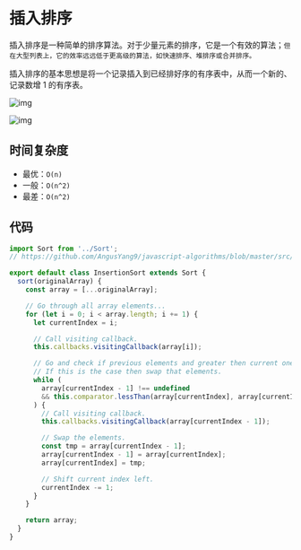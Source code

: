 # 插入排序

插入排序是一种简单的排序算法。对于少量元素的排序，它是一个有效的算法；`但在大型列表上，它的效率远远低于更高级的算法，如快速排序、堆排序或合并排序。`

插入排序的基本思想是将一个记录插入到已经排好序的有序表中，从而一个新的、记录数增 1 的有序表。

![img](https://img.imyangyong.com/blog/2020-07-11%2018-15-13.gif)

![img](https://img.imyangyong.com/blog/2020-07-11%2018-16-50.gif)

## 时间复杂度

- 最优：`O(n)`
- 一般：`O(n^2)`
- 最差：`O(n^2)`

## 代码

```javascript
import Sort from '../Sort';
// https://github.com/AngusYang9/javascript-algorithms/blob/master/src/algorithms/sorting/Sort.js

export default class InsertionSort extends Sort {
  sort(originalArray) {
    const array = [...originalArray];

    // Go through all array elements...
    for (let i = 0; i < array.length; i += 1) {
      let currentIndex = i;

      // Call visiting callback.
      this.callbacks.visitingCallback(array[i]);

      // Go and check if previous elements and greater then current one.
      // If this is the case then swap that elements.
      while (
        array[currentIndex - 1] !== undefined
        && this.comparator.lessThan(array[currentIndex], array[currentIndex - 1])
      ) {
        // Call visiting callback.
        this.callbacks.visitingCallback(array[currentIndex - 1]);

        // Swap the elements.
        const tmp = array[currentIndex - 1];
        array[currentIndex - 1] = array[currentIndex];
        array[currentIndex] = tmp;

        // Shift current index left.
        currentIndex -= 1;
      }
    }

    return array;
  }
}
```

